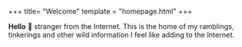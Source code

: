 +++
title= "Welcome"
template = "homepage.html"
+++


**Hello** 👋  stranger from the Internet. This is the home of my ramblings, tinkerings and other wild information I feel like adding to the Internet.

